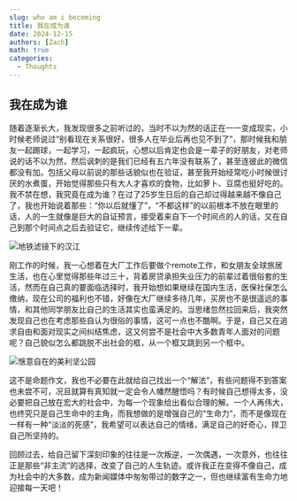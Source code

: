 ```yaml
---
slug: who am i becoming
title: 我在成为谁
date: 2024-12-15
authors: [Zach]
math: true
categories:
  - Thoughts
---
```


## 我在成为谁
随着逐渐长大，我发现很多之前听过的，当时不以为然的话正在一一变成现实，小时候老师说过“别看现在关系很好，很多人在毕业后再也见不到了”，那时候我和朋友一起踢球，一起学习，一起疯玩，心想以后肯定也会是一辈子的好朋友，对老师说的话不以为然，然后讽刺的是我们已经有五六年没有联系了，甚至连彼此的微信都没有加。包括父母以前说的那些话貌似也在验证，甚至我开始经常吃小时候很讨厌的水煮蛋，开始觉得那些只有大人才喜欢的食物，比如萝卜、豆腐也挺好吃的。我不禁在想，我究竟在成为谁？在过了25岁生日后的自己却过得越来越不像自己了，我也开始说着那些：“你以后就懂了”，“不都这样”的以前根本不放在眼里的话，人的一生就像是巨大的自证预言，接受着来自下一个时间点的人的话，又在自己到那个时间点之后去验证它，继续传述给下一辈。

![地铁滤镜下的汉江](https://pic.imgdb.cn/item/675f6de0d0e0a243d4e4423d.jpg)

刚工作的时候，我一心想着在大厂工作后要做个remote工作，和女朋友全球旅居生活，也在心里觉得那些年过三十，背着房贷承担失业压力的前辈过着很俗套的生活，然而在自己真的要面临选择时，我开始想如果继续在国内生活，医保社保怎么缴纳，现在公司的福利也不错，好像在大厂继续多待几年，买房也不是很遥远的事情，和其他同学朋友比自己的生活其实也蛮满足的。当思绪忽然拉回来后，我突然发现自己也在考虑那些自认为很俗的事情，这可一点也不酷啊。于是，自己又在追求自由和面对现实之间纠结焦虑，这又何尝不是社会中大多数青年人面对的问题呢？自己貌似怎么都跳脱不出社会的框，从一个框又跳到另一个框中。

![惬意自在的美利坚公园](https://pic.imgdb.cn/item/675f6de0d0e0a243d4e4423d.jpg)

这不是命题作文，我也不必要在此就给自己找出一个“解法”，有些问题得不到答案也未尝不可，况且就算有真知就一定会令人幡然醒悟吗？有时候自己想得太多，没必要把自己放在宏大的社会中，为每一个现象给出看似合理的解。一个人再伟大，也终究只是自己生命中的主角，而我想做的是增强自己的“生命力”，而不是像现在一样有一种“淡淡的死感”，我希望可以表达自己的情绪，满足自己的好奇心，捍卫自己所坚持的。

回顾过去，给自己留下深刻印象的往往是一次叛逆，一次偶遇，一次意外，也往往正是那些“非主流”的选择，改变了自己的人生轨迹。或许我正在变得不像自己，成为社会中的大多数，成为新闻媒体中匆匆带过的数字之一，但也继续富有生命力地迎接每一天吧！